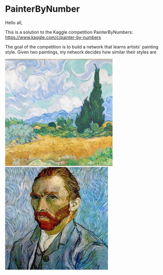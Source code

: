# PainterByNumber

Hello all,

This is a solution to the Kaggle competition PainterByNumbers: https://www.kaggle.com/c/painter-by-numbers

The goal of the competition is to build a network that learns artists' painting style.
Given two paintings, my network decides how similar their styles are

![Alt text](photos/n-3861-00-000045-hd.jpg "painting1")   ![Alt text](photos/self-portrait.jpg "painting2")
